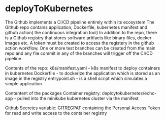 # deployToKubernetes
The Github implements a CI/CD pipeline entirely within its ecosystem
The Github repo contains application, Dockerfile, kubernetes manifest and github action( the continuous integration tool)
In addition to the repo, there is a Github registry that stores software artifacts like binary files, docker images etc.
A token must be created to access the registery in the github action workflow.
One or more test branches can be created from the main repo and any file commit in any of the branches will trigger off the CI/CD pipeline.


Contents of the repo:
  k8s/manifest.yaml - k8s manifest to deploy containers in kubernetes
  Dockerfile -  to dockerize the application which is stored as an image in the registry
  entrypoint.sh - is a shell script which simulates a simple application
  
Contentent of the packages
  Container registry: deploytokubernetes/echo-app  - pulled into the minikube kubernetes cluster via the manifest

Github Secretes variable: GITREGPAT containing the Personal Access Token for read and write access to the container registry
